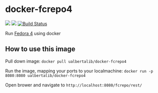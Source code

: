 # docker-fcrepo4
[![](https://images.microbadger.com/badges/image/ualbertalib/docker-fcrepo4.svg)](https://microbadger.com/images/ualbertalib/docker-fcrepo4 "Get your own image badge on microbadger.com")
[![](https://images.microbadger.com/badges/version/ualbertalib/docker-fcrepo4.svg)](https://microbadger.com/images/ualbertalib/docker-fcrepo4 "Get your own version badge on microbadger.com")
[![Build Status](https://travis-ci.org/ualbertalib/docker-fcrepo4.svg?branch=master)](https://travis-ci.org/ualbertalib/docker-fcrepo4)

Run [Fedora 4](https://github.com/fcrepo4/fcrepo4) using docker 

## How to use this image
Pull down image: `docker pull ualbertalib/docker-fcrepo4`

Run the image, mapping your ports to your localmachine: `docker run -p 8080:8080 ualbertalib/docker-fcrepo4`

Open brower and navigate to `http://localhost:8080/fcrepo/rest/`
